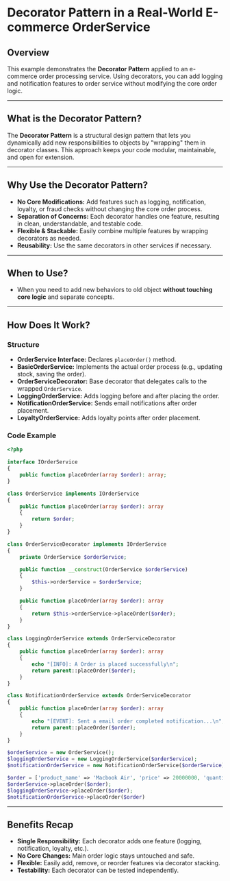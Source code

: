 
# Decorator Pattern in a Real-World E-commerce OrderService

## Overview

This example demonstrates the **Decorator Pattern** applied to an e-commerce order processing service. Using decorators, you can add logging and notification features to order service without modifying the core order logic.

---

## What is the Decorator Pattern?

The **Decorator Pattern** is a structural design pattern that lets you dynamically add new responsibilities to objects by "wrapping" them in decorator classes. This approach keeps your code modular, maintainable, and open for extension.

---

## Why Use the Decorator Pattern?

- **No Core Modifications:** Add features such as logging, notification, loyalty, or fraud checks without changing the core order process.
- **Separation of Concerns:** Each decorator handles one feature, resulting in clean, understandable, and testable code.
- **Flexible & Stackable:** Easily combine multiple features by wrapping decorators as needed.
- **Reusability:** Use the same decorators in other services if necessary.

---

## When to Use?

- When you need to add new behaviors to old object **without touching core logic** and separate concepts.

---

## How Does It Work?

### Structure

- **OrderService Interface:** Declares `placeOrder()` method.
- **BasicOrderService:** Implements the actual order process (e.g., updating stock, saving the order).
- **OrderServiceDecorator:** Base decorator that delegates calls to the wrapped `OrderService`.
- **LoggingOrderService:** Adds logging before and after placing the order.
- **NotificationOrderService:** Sends email notifications after order placement.
- **LoyaltyOrderService:** Adds loyalty points after order placement.

### Code Example

```php
<?php

interface IOrderService
{
    public function placeOrder(array $order): array;
}

class OrderService implements IOrderService
{
    public function placeOrder(array $order): array
    {
        return $order;
    }
}

class OrderServiceDecorator implements IOrderService
{
    private OrderService $orderService;

    public function __construct(OrderService $orderService)
    {
        $this->orderService = $orderService;
    }

    public function placeOrder(array $order): array
    {
        return $this->orderService->placeOrder($order);
    }
}

class LoggingOrderService extends OrderServiceDecorator
{    
    public function placeOrder(array $order): array
    {
        echo "[INFO]: A Order is placed successfully\n";
        return parent::placeOrder($order);
    }
}

class NotificationOrderService extends OrderServiceDecorator
{
    public function placeOrder(array $order): array
    {
        echo "[EVENT]: Sent a email order completed notification...\n";
        return parent::placeOrder($order);
    }
}

$orderService = new OrderService();
$loggingOrderService = new LoggingOrderService($orderService);
$notificationOrderService = new NotificationOrderService($orderService);

$order = ['product_name' => 'Macbook Air', 'price' => 20000000, 'quantity' => 1];
$orderService->placeOrder($order);
$loggingOrderService->placeOrder($order);
$notificationOrderService->placeOrder($order)
```

---

## Benefits Recap

- **Single Responsibility:** Each decorator adds one feature (logging, notification, loyalty, etc.).
- **No Core Changes:** Main order logic stays untouched and safe.
- **Flexible:** Easily add, remove, or reorder features via decorator stacking.
- **Testability:** Each decorator can be tested independently.

